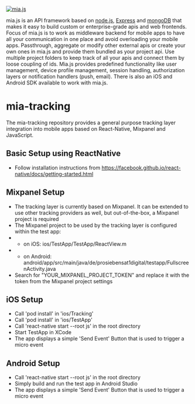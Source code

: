<a href="#"><img src="http://7factory.github.io/mia-js/images/miajs.png" title="mia.js"/></a>

mia.js is an API framework based on [node.js](http://nodejs.org), [Express](https://github.com/strongloop/express) and [mongoDB](https://www.mongodb.org/) that makes it easy to build custom or enterprise-grade apis and web frontends.
Focus of mia.js is to work as middleware backend for mobile apps to have all your communication in one place and avoid overloading your mobile apps.
Passthrough, aggregate or modify other external apis or create your own ones in mia.js and provide them bundled as your project api.
Use multiple project folders to keep track of all your apis and connect them by loose coupling of ids. Mia.js provides predefined functionality like user management, device profile management, session handling, authorization layers or notification handlers (push, email). There is also an iOS and Android SDK available to work with mia.js.

# mia-tracking

The mia-tracking repository provides a general purpose tracking layer integration into mobile apps based on React-Native, Mixpanel and
JavaScript.

## Basic Setup using ReactNative
- Follow installation instructions from https://facebook.github.io/react-native/docs/getting-started.html

## Mixpanel Setup
- The tracking layer is currently based on Mixpanel. It can be extended to use other tracking providers as well, but out-of-the-box, a Mixpanel project is required
- The Mixpanel project to be used by the tracking layer is configured within the test app:
- - on iOS: ios/TestApp/TestApp/ReactView.m
- - on Android: android/app/src/main/java/de/prosiebensat1digital/testapp/FullscreenActivity.java
- Search for "YOUR_MIXPANEL_PROJECT_TOKEN" and replace it with the token from the Mixpanel project settings

## iOS Setup
- Call 'pod install' in 'ios/Tracking'
- Call 'pod install' in 'ios/TestApp'
- Call 'react-native start --root js' in the root directory
- Start TestApp in XCode
- The app displays a simple 'Send Event' Button that is used to trigger a micro event

## Android Setup
- Call 'react-native start --root js' in the root directory
- Simply build and run the test app in Android Studio
- The app displays a simple 'Send Event' Button that is used to trigger a micro event
